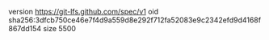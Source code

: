 version https://git-lfs.github.com/spec/v1
oid sha256:3dfcb750ce46e7f4d9a559d8e292f712fa52083e9c2342efd9d4168f867dd154
size 5500
